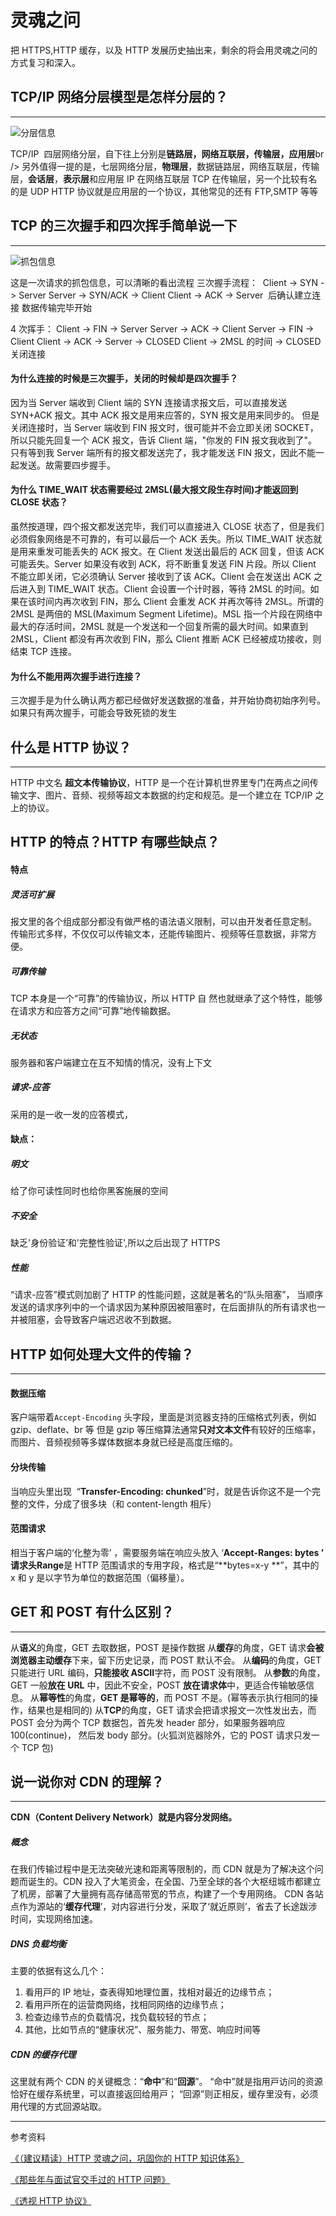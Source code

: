 # 灵魂之问

把 HTTPS,HTTP 缓存，以及 HTTP 发展历史抽出来，剩余的将会用灵魂之问的方式复习和深入。

## TCP/IP 网络分层模型是怎样分层的？

---

<img :src="$withBase('/HTTP/Hierarchy.png')" alt="分层信息">

TCP/IP  四层网络分层，自下往上分别是**链路层，网络互联层，传输层，应用层**br />
另外值得一提的是，七层网络分层，**物理层**，数据链路层，网络互联层，传输层，**会话层**，**表示层**和应用层
IP 在网络互联层
TCP 在传输层，另一个比较有名的是 UDP
HTTP 协议就是应用层的一个协议，其他常见的还有 FTP,SMTP 等等

## TCP 的三次握手和四次挥手简单说一下

---

<img :src="$withBase('/HTTP/the_bag.png')" alt="抓包信息">

这是一次请求的抓包信息，可以清晰的看出流程
三次握手流程：  Client -> SYN -> Server Server -> SYN/ACK -> Client Client -> ACK -> Server  后确认建立连接 数据传输完毕开始

4 次挥手：
Client -> FIN -> Server Server -> ACK -> Client Server -> FIN -> Client Client -> ACK -> Server -> CLOSED Client -> 2MSL 的时间 -> CLOSED  关闭连接

#### 为什么连接的时候是三次握手，关闭的时候却是四次握手？

因为当 Server 端收到 Client 端的 SYN 连接请求报文后，可以直接发送 SYN+ACK 报文。其中 ACK 报文是用来应答的，SYN 报文是用来同步的。
但是关闭连接时，当 Server 端收到 FIN 报文时，很可能并不会立即关闭 SOCKET，所以只能先回复一个 ACK 报文，告诉 Client 端，"你发的 FIN 报文我收到了"。只有等到我 Server 端所有的报文都发送完了，我才能发送 FIN 报文，因此不能一起发送。故需要四步握手。

#### 为什么 TIME_WAIT 状态需要经过 2MSL(最大报文段生存时间)才能返回到 CLOSE 状态？

虽然按道理，四个报文都发送完毕，我们可以直接进入 CLOSE 状态了，但是我们必须假象网络是不可靠的，有可以最后一个 ACK 丢失。所以 TIME_WAIT 状态就是用来重发可能丢失的 ACK 报文。在 Client 发送出最后的 ACK 回复，但该 ACK 可能丢失。Server 如果没有收到 ACK，将不断重复发送 FIN 片段。所以 Client 不能立即关闭，它必须确认 Server 接收到了该 ACK。Client 会在发送出 ACK 之后进入到 TIME_WAIT 状态。Client 会设置一个计时器，等待 2MSL 的时间。如果在该时间内再次收到 FIN，那么 Client 会重发 ACK 并再次等待 2MSL。所谓的 2MSL 是两倍的 MSL(Maximum Segment Lifetime)。MSL 指一个片段在网络中最大的存活时间，2MSL 就是一个发送和一个回复所需的最大时间。如果直到 2MSL，Client 都没有再次收到 FIN，那么 Client 推断 ACK 已经被成功接收，则结束 TCP 连接。

#### 为什么不能用两次握手进行连接？

三次握手是为什么确认两方都已经做好发送数据的准备，并开始协商初始序列号。如果只有两次握手，可能会导致死锁的发生

## 什么是 HTTP 协议？

---

HTTP 中文名 **超文本传输协议**，HTTP 是一个在计算机世界里专门在两点之间传输文字、图片、音频、视频等超文本数据的约定和规范。是一个建立在 TCP/IP 之上的协议。

## HTTP 的特点？HTTP 有哪些缺点？

#### 特点

##### 灵活可扩展  

报文里的各个组成部分都没有做严格的语法语义限制，可以由开发者任意定制。 传输形式多样，不仅仅可以传输文本，还能传输图片、视频等任意数据，非常方便。

##### 可靠传输  

TCP 本身是一个“可靠”的传输协议，所以 HTTP 自 然也就继承了这个特性，能够在请求方和应答方之间“可靠”地传输数据。

##### 无状态

服务器和客户端建立在互不知情的情况，没有上下文

##### 请求-应答  

采用的是一收一发的应答模式，

#### 缺点：

##### 明文

给了你可读性同时也给你黑客施展的空间

##### 不安全

缺乏'身份验证’和'完整性验证',所以之后出现了 HTTPS

##### 性能  

“请求-应答”模式则加剧了 HTTP 的性能问题，这就是著名的“队头阻塞”， 当顺序发送的请求序列中的一个请求因为某种原因被阻塞时，在后面排队的所有请求也一并被阻塞，会导致客户端迟迟收不到数据。

## HTTP 如何处理大文件的传输？

---

#### 数据压缩  

客户端带着`Accept-Encoding` 头字段，里面是浏览器支持的压缩格式列表，例如 gzip、deflate、br 等
但是 gzip 等压缩算法通常**只对文本文件**有较好的压缩率，而图片、音频视频等多媒体数据本身就已经是高度压缩的。

#### 分块传输  

当响应头里出现  “**Transfer-Encoding: chunked**”时，就是告诉你这不是一个完整的文件，分成了很多块（和 content-length 相斥）

#### 范围请求  

相当于客户端的‘化整为零’ ，需要服务端在响应头放入 ‘**Accept-Ranges: bytes **’ 请求头**Range**是 HTTP 范围请求的专用字段，格式是“**bytes=x-y **”，其中的 x 和 y 是以字节为单位的数据范围（偏移量）。

## GET 和 POST 有什么区别？

---

从**语义**的角度，GET 去取数据，POST 是操作数据 从**缓存**的角度，GET 请求**会被浏览器主动缓存**下来，留下历史记录，而 POST 默认不会。
从**编码**的角度，GET 只能进行 URL 编码，**只能接收 ASCII**字符，而 POST 没有限制。
从**参数**的角度，GET 一般**放在 URL** 中，因此不安全，POST **放在请求体**中，更适合传输敏感信息。
从**幂等性**的角度，**GET 是幂等的**，而 POST 不是。(幂等表示执行相同的操作，结果也是相同的) 从**TCP**的角度，GET 请求会把请求报文一次性发出去，而 POST 会分为两个 TCP 数据包，首先发 header 部分，如果服务器响应 100(continue)， 然后发 body 部分。(火狐浏览器除外，它的 POST 请求只发一个 TCP 包)

## 说一说你对 CDN 的理解？

---

**CDN（Content Delivery Network）就是内容分发网络。**

##### 概念

在我们传输过程中是无法突破光速和距离等限制的，而 CDN 就是为了解决这个问题而诞生的。CDN 投⼊了⼤笔资⾦，在全国、乃⾄全球的各个⼤枢纽城市都建⽴了机房，部署了⼤量拥有⾼存储⾼带宽的节点，构建了⼀个专⽤⽹络。 CDN 各站点作为源站的‘**缓存代理**’，对内容进行分发，采取了‘就近原则’，省去了长途跋涉时间，实现网络加速。

##### DNS 负载均衡  

主要的依据有这么⼏个：

1. 看⽤⼾的 IP 地址，查表得知地理位置，找相对最近的边缘节点；
1. 看⽤⼾所在的运营商⽹络，找相同⽹络的边缘节点；
1. 检查边缘节点的负载情况，找负载较轻的节点；
1. 其他，⽐如节点的“健康状况”、服务能⼒、带宽、响应时间等

##### CDN 的缓存代理  

这⾥就有两个 CDN 的关键概念：“**命中**”和“**回源**”。 “命中”就是指⽤⼾访问的资源恰好在缓存系统⾥，可以直接返回给⽤⼾； “回源”则正相反，缓存⾥没有，必须⽤代理的⽅式回源站取。

---

参考资料

[《（建议精读）HTTP 灵魂之问，巩固你的 HTTP 知识体系》](https://juejin.im/post/5e76bd516fb9a07cce750746)

[《那些年与面试官交手过的 HTTP 问题》](https://mp.weixin.qq.com/s?__biz=MzA4ODUzNTE2Nw==&mid=2451047001&idx=1&sn=834dd557bfd7a17474160e1b9dabaa61&chksm=87c41b49b0b3925f0c070805081b4d31e67102494ef13a67fa90703fe90163f4a30863740ad1&scene=126&sessionid=1589504806&key=4e333be95d49052e1f11ee9da220b52b57490eb00100cd8d5045b490e6d4d5ddf15eb3db707cf3dad4d44f78a81d8938a9f2beb4a939c843d411c3105e3bb2ef27df06d03efd749011cd090b6689aa5e&ascene=1&uin=MTIwOTc2NTAyMQ%3D%3D&devicetype=Windows+10+x64&version=62090070&lang=zh_CN&exportkey=AR9z47HYlG2H7%2FupvVk7mdg%3D&pass_ticket=nIUSlRULH3TFN2mDV2SSBaQYKIyaMrOCbtMrC6lM%2B0qUQIdAeKleY5ZXCAWStcTE)

[《透视 HTTP 协议》](https://time.geekbang.org/column/intro/100029001)
